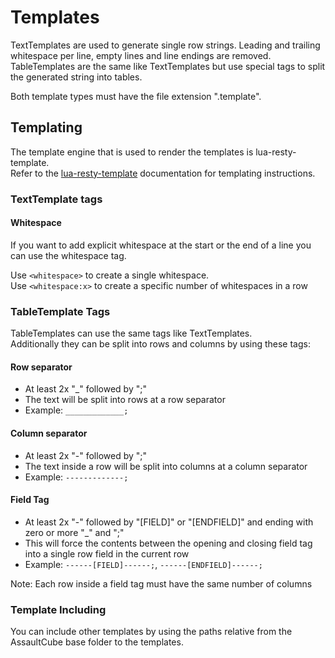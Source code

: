Templates
=========

TextTemplates are used to generate single row strings. Leading and trailing whitespace per line, empty lines and line endings are removed. <br />
TableTemplates are the same like TextTemplates but use special tags to split the generated string into tables.

Both template types must have the file extension ".template".


Templating
----------

The template engine that is used to render the templates is lua-resty-template. <br/>
Refer to the [lua-resty-template](https://github.com/bungle/lua-resty-template) documentation for templating instructions.


### TextTemplate tags ###

#### Whitespace ####

If you want to add explicit whitespace at the start or the end of a line you can use the whitespace tag.

Use `<whitespace>` to create a single whitespace. <br/>
Use `<whitespace:x>` to create a specific number of whitespaces in a row


### TableTemplate Tags ###

TableTemplates can use the same tags like TextTemplates. <br/>
Additionally they can be split into rows and columns by using these tags:


#### Row separator ####

* At least 2x "_" followed by ";"
* The text will be split into rows at a row separator
* Example: `_____________;`

#### Column separator ####

* At least 2x "-" followed by ";"
* The text inside a row will be split into columns at a column separator
* Example: `-------------;`

#### Field Tag ####

* At least 2x "-" followed by "[FIELD]" or "[ENDFIELD]" and ending with zero or more "_" and ";"
* This will force the contents between the opening and closing field tag into a single row field in the current row
* Example: `------[FIELD]------;`, `------[ENDFIELD]------;`

Note: Each row inside a field tag must have the same number of columns


### Template Including ###

You can include other templates by using the paths relative from the AssaultCube base folder to the templates.
